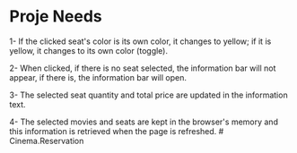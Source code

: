 # Proje Needs

1- If the clicked seat's color is its own color, it changes to yellow; if it is yellow, it changes to its own color (toggle).

2- When clicked, if there is no seat selected, the information bar will not appear, if there is, the information bar will open.

3- The selected seat quantity and total price are updated in the information text.

4- The selected movies and seats are kept in the browser's memory and this information is retrieved when the page is refreshed.
#   C i n e m a . R e s e r v a t i o n  
 
